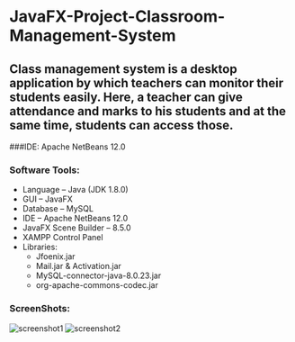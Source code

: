 # JavaFX-Project-Classroom-Management-System
## Class management system is a desktop application by which teachers can monitor their students easily. Here, a teacher can give attendance and marks to his students and at the same time, students can access those.

###IDE: Apache NetBeans 12.0
### Software Tools:
- Language – Java (JDK 1.8.0)
- GUI – JavaFX
- Database – MySQL
- IDE – Apache NetBeans 12.0
- JavaFX Scene Builder – 8.5.0
- XAMPP Control Panel
- Libraries:
  - Jfoenix.jar
  - Mail.jar & Activation.jar
  - MySQL-connector-java-8.0.23.jar
  - org-apache-commons-codec.jar

### ScreenShots:
![screenshot1](https://drive.google.com/uc?export=view&id=1fzYMS8D-vT9qaSsv6fTrprl7m3AEjO7j)
![screenshot2](https://drive.google.com/uc?export=view&id=1ZBnAqbyotcqN5bVj52DwADlHuX9uuGRV)
